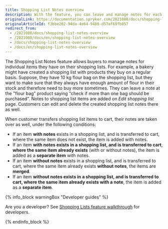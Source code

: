 ```yaml
---
title: Shopping List Notes overview
description: With the feature, you can leave and manage notes for each item in the order.
originalLink: https://documentation.spryker.com/2021080/docs/shopping-list-notes-overview
originalArticleId: f3bbe202-94da-4e64-9480-d57af69fb057
redirect_from:
  - /2021080/docs/shopping-list-notes-overview
  - /2021080/docs/en/shopping-list-notes-overview
  - /docs/shopping-list-notes-overview
  - /docs/en/shopping-list-notes-overview
---
```


The Shopping List Notes feature allows buyers to manage notes for individual items they have on their shopping lists. For example, a bakery might have created a shopping list with products they buy on a regular basis. Suppose, they have 10 kg flour bag on the shopping list, but they want to make sure that they always have enough amount of flour in their stock and therefore need to buy more sometimes. They can leave a note at the "flour bag" product saying "check if more than one bag should be purchased". Notes to shopping list items are added on *Edit shopping list* page. Customers can edit and delete the created shopping list notes there as well.

When customer transfers shopping list items to cart, their notes are taken over as well, under the following conditions:

* If an item **with notes** exists in a shopping list, and is transferred to cart, where the same item does not exist, the item is added with notes.
* If an item **with notes exists in a shopping list, and is transferred to cart**, **where the same item already exists** (with or without notes), the item is added as a **separate item** with notes.
* If an item **without notes** exists in a shopping list, and is transferred to cart, where the same item already exists **without notes**, the items are **merged**.
* If an item **without notes exists in a shopping list, and is transferred to cart, where the same item already exists with a note**, the item is added as a **separate item**.

{% info_block warningBox "Developer guides" %}

Are you a developer? See [Shopping Lists feature walkthrough](/docs/scos/dev/feature-walkthroughs/{{page.version}}/shopping-lists-feature-walkthrough.html) for developers.

{% endinfo_block %}
